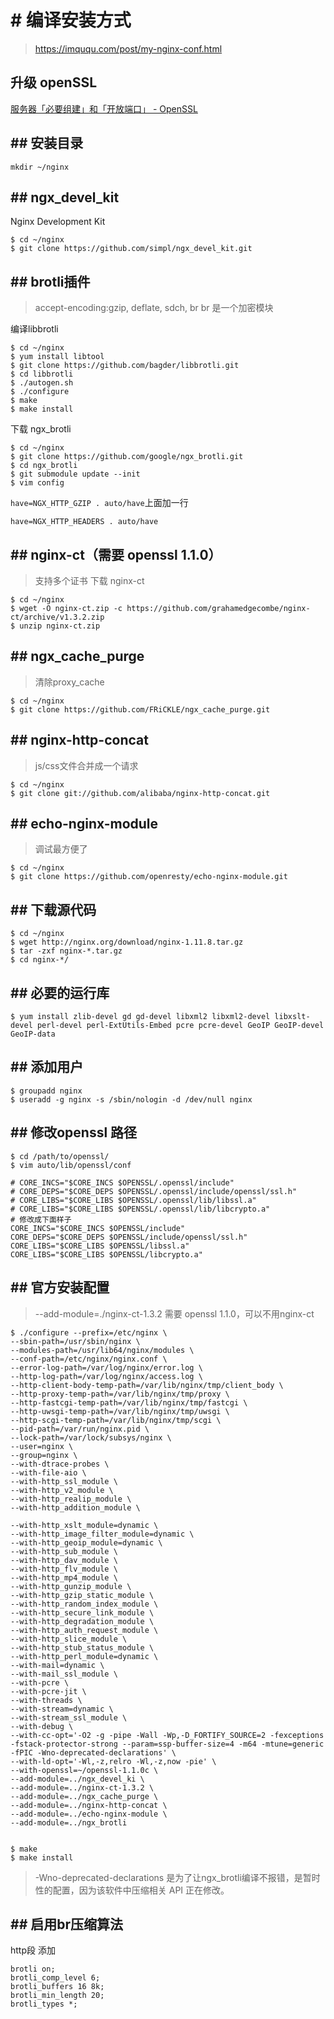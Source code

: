 # # 编译安装方式
> https://imququ.com/post/my-nginx-conf.html

## 升级 openSSL

[服务器「必要组建」和「开放端口」 - OpenSSL](chapter-started/服务器「必要组建」和「开放端口」.md)


## ## 安装目录
```
mkdir ~/nginx
```

## ## ngx_devel_kit
Nginx Development Kit
```
$ cd ~/nginx
$ git clone https://github.com/simpl/ngx_devel_kit.git
```

## ## brotli插件
> accept-encoding:gzip, deflate, sdch, br
> br 是一个加密模块

编译libbrotli
```
$ cd ~/nginx
$ yum install libtool
$ git clone https://github.com/bagder/libbrotli.git
$ cd libbrotli
$ ./autogen.sh
$ ./configure
$ make
$ make install
```
下载 ngx_brotli
```
$ cd ~/nginx
$ git clone https://github.com/google/ngx_brotli.git
$ cd ngx_brotli
$ git submodule update --init
$ vim config
```
`have=NGX_HTTP_GZIP . auto/have`上面加一行
```
have=NGX_HTTP_HEADERS . auto/have
```
## ## nginx-ct（需要 openssl 1.1.0）
> 支持多个证书
下载 nginx-ct

```
$ cd ~/nginx
$ wget -O nginx-ct.zip -c https://github.com/grahamedgecombe/nginx-ct/archive/v1.3.2.zip
$ unzip nginx-ct.zip
```

## ## ngx_cache_purge
> 清除proxy_cache

```
$ cd ~/nginx
$ git clone https://github.com/FRiCKLE/ngx_cache_purge.git
```

## ## nginx-http-concat
> js/css文件合并成一个请求

```
$ cd ~/nginx
$ git clone git://github.com/alibaba/nginx-http-concat.git
```
## ## echo-nginx-module
> 调试最方便了

```
$ cd ~/nginx
$ git clone https://github.com/openresty/echo-nginx-module.git
```

## ## 下载源代码
```
$ cd ~/nginx
$ wget http://nginx.org/download/nginx-1.11.8.tar.gz
$ tar -zxf nginx-*.tar.gz
$ cd nginx-*/
```

## ## 必要的运行库
```
$ yum install zlib-devel gd gd-devel libxml2 libxml2-devel libxslt-devel perl-devel perl-ExtUtils-Embed pcre pcre-devel GeoIP GeoIP-devel GeoIP-data
```
## ## 添加用户
```
$ groupadd nginx
$ useradd -g nginx -s /sbin/nologin -d /dev/null nginx
```
## ## 修改openssl 路径
```
$ cd /path/to/openssl/
$ vim auto/lib/openssl/conf
```
```
# CORE_INCS="$CORE_INCS $OPENSSL/.openssl/include"
# CORE_DEPS="$CORE_DEPS $OPENSSL/.openssl/include/openssl/ssl.h"
# CORE_LIBS="$CORE_LIBS $OPENSSL/.openssl/lib/libssl.a"
# CORE_LIBS="$CORE_LIBS $OPENSSL/.openssl/lib/libcrypto.a"
# 修改成下面样子
CORE_INCS="$CORE_INCS $OPENSSL/include"
CORE_DEPS="$CORE_DEPS $OPENSSL/include/openssl/ssl.h"
CORE_LIBS="$CORE_LIBS $OPENSSL/libssl.a"
CORE_LIBS="$CORE_LIBS $OPENSSL/libcrypto.a"
```
## ## 官方安装配置
> --add-module=./nginx-ct-1.3.2 需要 openssl 1.1.0，可以不用nginx-ct

```
$ ./configure --prefix=/etc/nginx \
--sbin-path=/usr/sbin/nginx \
--modules-path=/usr/lib64/nginx/modules \
--conf-path=/etc/nginx/nginx.conf \
--error-log-path=/var/log/nginx/error.log \
--http-log-path=/var/log/nginx/access.log \
--http-client-body-temp-path=/var/lib/nginx/tmp/client_body \
--http-proxy-temp-path=/var/lib/nginx/tmp/proxy \
--http-fastcgi-temp-path=/var/lib/nginx/tmp/fastcgi \
--http-uwsgi-temp-path=/var/lib/nginx/tmp/uwsgi \
--http-scgi-temp-path=/var/lib/nginx/tmp/scgi \
--pid-path=/var/run/nginx.pid \
--lock-path=/var/lock/subsys/nginx \
--user=nginx \
--group=nginx \
--with-dtrace-probes \
--with-file-aio \
--with-http_ssl_module \
--with-http_v2_module \
--with-http_realip_module \
--with-http_addition_module \

--with-http_xslt_module=dynamic \
--with-http_image_filter_module=dynamic \
--with-http_geoip_module=dynamic \
--with-http_sub_module \
--with-http_dav_module \
--with-http_flv_module \
--with-http_mp4_module \
--with-http_gunzip_module \
--with-http_gzip_static_module \
--with-http_random_index_module \
--with-http_secure_link_module \
--with-http_degradation_module \
--with-http_auth_request_module \
--with-http_slice_module \
--with-http_stub_status_module \
--with-http_perl_module=dynamic \
--with-mail=dynamic \
--with-mail_ssl_module \
--with-pcre \
--with-pcre-jit \
--with-threads \
--with-stream=dynamic \
--with-stream_ssl_module \
--with-debug \
--with-cc-opt='-O2 -g -pipe -Wall -Wp,-D_FORTIFY_SOURCE=2 -fexceptions -fstack-protector-strong --param=ssp-buffer-size=4 -m64 -mtune=generic -fPIC -Wno-deprecated-declarations' \
--with-ld-opt='-Wl,-z,relro -Wl,-z,now -pie' \
--with-openssl=~/openssl-1.1.0c \
--add-module=../ngx_devel_ki \
--add-module=../nginx-ct-1.3.2 \
--add-module=../ngx_cache_purge \
--add-module=../nginx-http-concat \
--add-module=../echo-nginx-module \
--add-module=../ngx_brotli


$ make
$ make install
```
> -Wno-deprecated-declarations 是为了让ngx_brotli编译不报错，是暂时性的配置，因为该软件中压缩相关 API 正在修改。

## ## 启用br压缩算法
http段 添加
```
brotli on;
brotli_comp_level 6;
brotli_buffers 16 8k;
brotli_min_length 20;
brotli_types *;
```